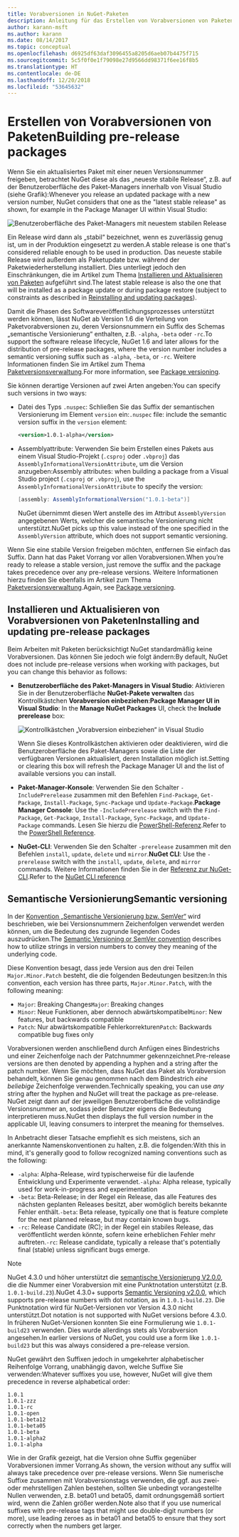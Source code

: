 ```yaml
---
title: Vorabversionen in NuGet-Paketen
description: Anleitung für das Erstellen von Vorabversionen von Paketen
author: karann-msft
ms.author: karann
ms.date: 08/14/2017
ms.topic: conceptual
ms.openlocfilehash: d6925df63daf3096455a8205d6aeb07b4475f715
ms.sourcegitcommit: 5c5f0f0e1f79098e27d9566dd98371f6ee16f8b5
ms.translationtype: HT
ms.contentlocale: de-DE
ms.lasthandoff: 12/20/2018
ms.locfileid: "53645632"
---
```

# <a name="building-pre-release-packages"></a><span data-ttu-id="baae1-103">Erstellen von Vorabversionen von Paketen</span><span class="sxs-lookup"><span data-stu-id="baae1-103">Building pre-release packages</span></span>

<span data-ttu-id="baae1-104">Wenn Sie ein aktualisiertes Paket mit einer neuen Versionsnummer freigeben, betrachtet NuGet diese als das „neueste stabile Release“, z.B. auf der Benutzeroberfläche des Paket-Managers innerhalb von Visual Studio (siehe Grafik):</span><span class="sxs-lookup"><span data-stu-id="baae1-104">Whenever you release an updated package with a new version number, NuGet considers that one as the "latest stable release" as shown, for example in the Package Manager UI within Visual Studio:</span></span>

![Benutzeroberfläche des Paket-Managers mit neuestem stabilen Release](media/Prerelease_01-LatestStable.png)

<span data-ttu-id="baae1-106">Ein Release wird dann als „stabil“ bezeichnet, wenn es zuverlässig genug ist, um in der Produktion eingesetzt zu werden.</span><span class="sxs-lookup"><span data-stu-id="baae1-106">A stable release is one that's considered reliable enough to be used in production.</span></span> <span data-ttu-id="baae1-107">Das neueste stabile Release wird außerdem als Paketupdate bzw. während der Paketwiederherstellung installiert. Dies unterliegt jedoch den Einschränkungen, die im Artikel zum Thema [Installieren und Aktualisieren von Paketen](../consume-packages/reinstalling-and-updating-packages.md) aufgeführt sind.</span><span class="sxs-lookup"><span data-stu-id="baae1-107">The latest stable release is also the one that will be installed as a package update or during package restore (subject to constraints as described in [Reinstalling and updating packages](../consume-packages/reinstalling-and-updating-packages.md)).</span></span>

<span data-ttu-id="baae1-108">Damit die Phasen des Softwareveröffentlichungsprozesses unterstützt werden können, lässt NuGet ab Version 1.6 die Verteilung von Paketvorabversionen zu, deren Versionsnummern ein Suffix des Schemas „semantische Versionierung“ enthalten, z.B. `-alpha`, `-beta` oder `-rc`.</span><span class="sxs-lookup"><span data-stu-id="baae1-108">To support the software release lifecycle, NuGet 1.6 and later allows for the distribution of pre-release packages, where the version number includes a semantic versioning suffix such as `-alpha`, `-beta`, or `-rc`.</span></span> <span data-ttu-id="baae1-109">Weitere Informationen finden Sie im Artikel zum Thema [Paketversionsverwaltung](../reference/package-versioning.md#pre-release-versions).</span><span class="sxs-lookup"><span data-stu-id="baae1-109">For more information, see [Package versioning](../reference/package-versioning.md#pre-release-versions).</span></span>

<span data-ttu-id="baae1-110">Sie können derartige Versionen auf zwei Arten angeben:</span><span class="sxs-lookup"><span data-stu-id="baae1-110">You can specify such versions in two ways:</span></span>

- <span data-ttu-id="baae1-111">Datei des Typs `.nuspec`: Schließen Sie das Suffix der semantischen Versionierung im Element `version` ein:</span><span class="sxs-lookup"><span data-stu-id="baae1-111">`.nuspec` file: include the semantic version suffix in the `version` element:</span></span>

    ```xml
    <version>1.0.1-alpha</version>
    ```

- <span data-ttu-id="baae1-112">Assemblyattribute: Verwenden Sie beim Erstellen eines Pakets aus einem Visual Studio-Projekt (`.csproj` oder `.vbproj`) das `AssemblyInformationalVersionAttribute`, um die Version anzugeben:</span><span class="sxs-lookup"><span data-stu-id="baae1-112">Assembly attributes: when building a package from a Visual Studio project (`.csproj` or `.vbproj`), use the `AssemblyInformationalVersionAttribute` to specify the version:</span></span>

    ```cs
    [assembly: AssemblyInformationalVersion("1.0.1-beta")]
    ```

    <span data-ttu-id="baae1-113">NuGet übernimmt diesen Wert anstelle des im Attribut `AssemblyVersion` angegebenen Werts, welcher die semantische Versionierung nicht unterstützt.</span><span class="sxs-lookup"><span data-stu-id="baae1-113">NuGet picks up this value instead of the one specified in the `AssemblyVersion` attribute, which does not support semantic versioning.</span></span>

<span data-ttu-id="baae1-114">Wenn Sie eine stabile Version freigeben möchten, entfernen Sie einfach das Suffix. Dann hat das Paket Vorrang vor allen Vorabversionen.</span><span class="sxs-lookup"><span data-stu-id="baae1-114">When you’re ready to release a stable version, just remove the suffix and the package takes precedence over any pre-release versions.</span></span> <span data-ttu-id="baae1-115">Weitere Informationen hierzu finden Sie ebenfalls im Artikel zum Thema [Paketversionsverwaltung](../reference/package-versioning.md#pre-release-versions).</span><span class="sxs-lookup"><span data-stu-id="baae1-115">Again, see [Package versioning](../reference/package-versioning.md#pre-release-versions).</span></span>

## <a name="installing-and-updating-pre-release-packages"></a><span data-ttu-id="baae1-116">Installieren und Aktualisieren von Vorabversionen von Paketen</span><span class="sxs-lookup"><span data-stu-id="baae1-116">Installing and updating pre-release packages</span></span>

<span data-ttu-id="baae1-117">Beim Arbeiten mit Paketen berücksichtigt NuGet standardmäßig keine Vorabversionen. Das können Sie jedoch wie folgt ändern:</span><span class="sxs-lookup"><span data-stu-id="baae1-117">By default, NuGet does not include pre-release versions when working with packages, but you can change this behavior as follows:</span></span>

- <span data-ttu-id="baae1-118">**Benutzeroberfläche des Paket-Managers in Visual Studio**: Aktivieren Sie in der Benutzeroberfläche **NuGet-Pakete verwalten** das Kontrollkästchen **Vorabversion einbeziehen**:</span><span class="sxs-lookup"><span data-stu-id="baae1-118">**Package Manager UI in Visual Studio**: In the **Manage NuGet Packages** UI, check the **Include prerelease** box:</span></span>

    ![Kontrollkästchen „Vorabversion einbeziehen“ in Visual Studio](media/Prerelease_02-CheckPrerelease.png)

    <span data-ttu-id="baae1-120">Wenn Sie dieses Kontrollkästchen aktivieren oder deaktivieren, wird die Benutzeroberfläche des Paket-Managers sowie die Liste der verfügbaren Versionen aktualisiert, deren Installation möglich ist.</span><span class="sxs-lookup"><span data-stu-id="baae1-120">Setting or clearing this box will refresh the Package Manager UI and the list of available versions you can install.</span></span>

- <span data-ttu-id="baae1-121">**Paket-Manager-Konsole**: Verwenden Sie den Schalter `-IncludePrerelease` zusammen mit den Befehlen `Find-Package`, `Get-Package`, `Install-Package`, `Sync-Package` und `Update-Package`.</span><span class="sxs-lookup"><span data-stu-id="baae1-121">**Package Manager Console**: Use the `-IncludePrerelease` switch with the `Find-Package`, `Get-Package`, `Install-Package`, `Sync-Package`, and `Update-Package` commands.</span></span> <span data-ttu-id="baae1-122">Lesen Sie hierzu die [PowerShell-Referenz](../tools/powershell-reference.md).</span><span class="sxs-lookup"><span data-stu-id="baae1-122">Refer to the [PowerShell Reference](../tools/powershell-reference.md).</span></span>

- <span data-ttu-id="baae1-123">**NuGet-CLI**: Verwenden Sie den Schalter `-prerelease` zusammen mit den Befehlen `install`, `update`, `delete` und `mirror`.</span><span class="sxs-lookup"><span data-stu-id="baae1-123">**NuGet CLI**: Use the `-prerelease` switch with the `install`, `update`, `delete`, and `mirror` commands.</span></span> <span data-ttu-id="baae1-124">Weitere Informationen finden Sie in der [Referenz zur NuGet-CLI](../tools/nuget-exe-cli-reference.md).</span><span class="sxs-lookup"><span data-stu-id="baae1-124">Refer to the [NuGet CLI reference](../tools/nuget-exe-cli-reference.md)</span></span>

## <a name="semantic-versioning"></a><span data-ttu-id="baae1-125">Semantische Versionierung</span><span class="sxs-lookup"><span data-stu-id="baae1-125">Semantic versioning</span></span>

<span data-ttu-id="baae1-126">In der [Konvention „Semantische Versionierung bzw. SemVer“](http://semver.org/spec/v1.0.0.html) wird beschrieben, wie bei Versionsnummern Zeichenfolgen verwendet werden können, um die Bedeutung des zugrunde liegenden Codes auszudrücken.</span><span class="sxs-lookup"><span data-stu-id="baae1-126">The [Semantic Versioning or SemVer convention](http://semver.org/spec/v1.0.0.html) describes how to utilize strings in version numbers to convey they meaning of the underlying code.</span></span>

<span data-ttu-id="baae1-127">Diese Konvention besagt, dass jede Version aus den drei Teilen `Major.Minor.Patch` besteht, die die folgenden Bedeutungen besitzen:</span><span class="sxs-lookup"><span data-stu-id="baae1-127">In this convention, each version has three parts, `Major.Minor.Patch`, with the following meaning:</span></span>

- <span data-ttu-id="baae1-128">`Major`: Breaking Changes</span><span class="sxs-lookup"><span data-stu-id="baae1-128">`Major`: Breaking changes</span></span>
- <span data-ttu-id="baae1-129">`Minor`: Neue Funktionen, aber dennoch abwärtskompatibel</span><span class="sxs-lookup"><span data-stu-id="baae1-129">`Minor`: New features, but backwards compatible</span></span>
- <span data-ttu-id="baae1-130">`Patch`: Nur abwärtskompatible Fehlerkorrekturen</span><span class="sxs-lookup"><span data-stu-id="baae1-130">`Patch`: Backwards compatible bug fixes only</span></span>

<span data-ttu-id="baae1-131">Vorabversionen werden anschließend durch Anfügen eines Bindestrichs und einer Zeichenfolge nach der Patchnummer gekennzeichnet.</span><span class="sxs-lookup"><span data-stu-id="baae1-131">Pre-release versions are then denoted by appending a hyphen and a string after the patch number.</span></span> <span data-ttu-id="baae1-132">Wenn Sie möchten, dass NuGet das Paket als Vorabversion behandelt, können Sie genau genommen nach dem Bindestrich *eine beliebige* Zeichenfolge verwenden.</span><span class="sxs-lookup"><span data-stu-id="baae1-132">Technically speaking, you can use *any* string after the hyphen and NuGet will treat the package as pre-release.</span></span> <span data-ttu-id="baae1-133">NuGet zeigt dann auf der jeweiligen Benutzeroberfläche die vollständige Versionsnummer an, sodass jeder Benutzer eigens die Bedeutung interpretieren muss.</span><span class="sxs-lookup"><span data-stu-id="baae1-133">NuGet then displays the full version number in the applicable UI, leaving consumers to interpret the meaning for themselves.</span></span>

<span data-ttu-id="baae1-134">In Anbetracht dieser Tatsache empfiehlt es sich meistens, sich an anerkannte Namenskonventionen zu halten, z.B. die folgenden:</span><span class="sxs-lookup"><span data-stu-id="baae1-134">With this in mind, it's generally good to follow recognized naming conventions such as the following:</span></span>

- <span data-ttu-id="baae1-135">`-alpha`: Alpha-Release, wird typischerweise für die laufende Entwicklung und Experimente verwendet.</span><span class="sxs-lookup"><span data-stu-id="baae1-135">`-alpha`: Alpha release, typically used for work-in-progress and experimentation</span></span>
- <span data-ttu-id="baae1-136">`-beta`: Beta-Release; in der Regel ein Release, das alle Features des nächsten geplanten Releases besitzt, aber womöglich bereits bekannte Fehler enthält.</span><span class="sxs-lookup"><span data-stu-id="baae1-136">`-beta`: Beta release, typically one that is feature complete for the next planned release, but may contain known bugs.</span></span>
- <span data-ttu-id="baae1-137">`-rc`: Release Candidate (RC); in der Regel ein stabiles Release, das veröffentlicht werden könnte, sofern keine erheblichen Fehler mehr auftreten.</span><span class="sxs-lookup"><span data-stu-id="baae1-137">`-rc`: Release candidate, typically a release that's potentially final (stable) unless significant bugs emerge.</span></span>

> [!Note]
> <span data-ttu-id="baae1-138">NuGet 4.3.0 und höher unterstützt die [semantische Versionierung V2.0.0](http://semver.org/spec/v2.0.0.html), die die Nummer einer Vorabversion mit eine Punktnotation unterstützt (z.B. `1.0.1-build.23`).</span><span class="sxs-lookup"><span data-stu-id="baae1-138">NuGet 4.3.0+ supports [Semantic Versioning v2.0.0](http://semver.org/spec/v2.0.0.html), which supports pre-release numbers with dot notation, as in `1.0.1-build.23`.</span></span> <span data-ttu-id="baae1-139">Die Punktnotation wird für NuGet-Versionen vor Version 4.3.0 nicht unterstützt.</span><span class="sxs-lookup"><span data-stu-id="baae1-139">Dot notation is not supported with NuGet versions before 4.3.0.</span></span> <span data-ttu-id="baae1-140">In früheren NuGet-Versionen konnten Sie eine Formulierung wie `1.0.1-build23` verwenden. Dies wurde allerdings stets als Vorabversion angesehen.</span><span class="sxs-lookup"><span data-stu-id="baae1-140">In earlier versions of NuGet, you could use a form like `1.0.1-build23` but this was always considered a pre-release version.</span></span>

<span data-ttu-id="baae1-141">NuGet gewährt den Suffixen jedoch in umgekehrter alphabetischer Reihenfolge Vorrang, unabhängig davon, welche Suffixe Sie verwenden:</span><span class="sxs-lookup"><span data-stu-id="baae1-141">Whatever suffixes you use, however, NuGet will give them precedence in reverse alphabetical order:</span></span>

    1.0.1
    1.0.1-zzz
    1.0.1-rc
    1.0.1-open
    1.0.1-beta12
    1.0.1-beta05
    1.0.1-beta
    1.0.1-alpha2
    1.0.1-alpha

<span data-ttu-id="baae1-142">Wie in der Grafik gezeigt, hat die Version ohne Suffix gegenüber Vorabversionen immer Vorrang.</span><span class="sxs-lookup"><span data-stu-id="baae1-142">As shown, the version without any suffix will always take precedence over pre-release versions.</span></span> <span data-ttu-id="baae1-143">Wenn Sie numerische Suffixe zusammen mit Vorabversionstags verwenden, die ggf. aus zwei- oder mehrstelligen Zahlen bestehen, sollten Sie unbedingt vorangestellte Nullen verwenden, z.B. beta01 und beta05, damit ordnungsgemäß sortiert wird, wenn die Zahlen größer werden.</span><span class="sxs-lookup"><span data-stu-id="baae1-143">Note also that if you use numerical suffixes with pre-release tags that might use double-digit numbers (or more), use leading zeroes as in beta01 and beta05 to ensure that they sort correctly when the numbers get larger.</span></span>
